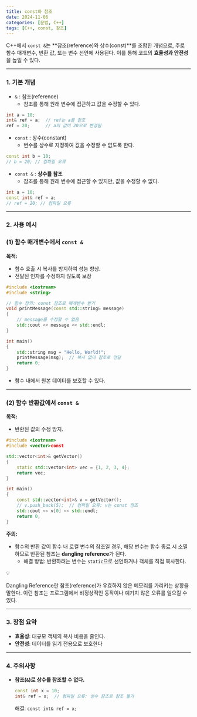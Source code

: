 ```yaml
---
title: const와 참조
date: 2024-11-06
categories: [문법, C++]
tags: [C++, const, 참조]
---
```


C++에서 `const &`는 **참조(reference)와 상수(const)**를 조합한 개념으로, 주로 함수 매개변수, 반환 값, 또는 변수 선언에 사용된다. 이를 통해 코드의 **효율성과 안전성**을 높일 수 있다.

---

### 1. **기본 개념**

- `&` : 참조(reference)
    - 참조를 통해 원래 변수에 접근하고 값을 수정할 수 있다.

```cpp
int a = 10;
int& ref = a;  // ref는 a를 참조
ref = 20;      // a의 값이 20으로 변경됨
```

- `const` : 상수(constant)
    - 변수를 상수로 지정하여 값을 수정할 수 없도록 한다.

```cpp
const int b = 10;
// b = 20; // 컴파일 오류
```

- `const &` : **상수를 참조**
    - 참조를 통해 원래 변수에 접근할 수 있지만, 값을 수정할 수 없다.

```cpp
int a = 10;
const int& ref = a;
// ref = 20; // 컴파일 오류
```

---

### 2. **사용 예시**

### (1) 함수 매개변수에서 `const &`

**목적:**

- 함수 호출 시 복사를 방지하여 성능 향상.
- 전달된 인자를 수정하지 않도록 보장

```cpp
#include <iostream>
#include <string>

// 함수 정의: const 참조로 매개변수 받기
void printMessage(const std::string& message) 
{
    // message를 수정할 수 없음
    std::cout << message << std::endl;
}

int main() 
{
    std::string msg = "Hello, World!";
    printMessage(msg);  // 복사 없이 참조로 전달
    return 0;
}
```

- 함수 내에서 원본 데이터를 보호할 수 있다.

---

### (2) 함수 반환값에서 `const &`

**목적:**

- 반환된 값의 수정 방지.

```cpp
#include <iostream>
#include <vector>const 

std::vector<int>& getVector() 
{
    static std::vector<int> vec = {1, 2, 3, 4};
    return vec;
}

int main() 
{
    const std::vector<int>& v = getVector();
    // v.push_back(5);  // 컴파일 오류: v는 const 참조
    std::cout << v[0] << std::endl;
    return 0;
}

```

**주의:**

- 함수의 반환 값이 함수 내 로컬 변수의 참조일 경우, 해당 변수는 함수 종료 시 소멸하므로 반환된 참조는 **dangling reference**가 된다.
    - 해결 방법: 반환하려는 변수는 `static`으로 선언하거나 객체를 직접 복사한다.

<aside>
💡

Dangling Reference란 참조(reference)가 유효하지 않은 메모리를 가리키는 상황을 말한다. 이런 참조는 프로그램에서 비정상적인 동작이나 예기치 않은 오류를 일으킬 수 있다.

</aside>

---

### 3. **장점 요약**

- **효율성**: 대규모 객체의 복사 비용을 줄인다.
- **안전성**: 데이터를 읽기 전용으로 보호한다

---

### 4. **주의사항**

- **참조(`&`)로 상수를 참조할 수 없다.**
    
    ```cpp
    const int x = 10;
    int& ref = x;  // 컴파일 오류: 상수 참조로 참조 불가
    ```
    
    해결: `const int& ref = x;`
